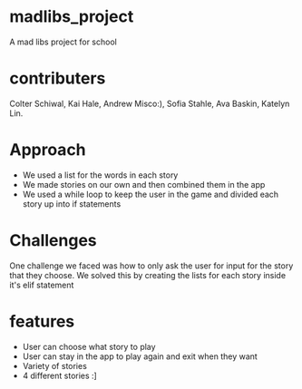 # madlibs_project
A mad libs project for school

# contributers
Colter Schiwal, 
Kai Hale, 
Andrew Misco:), 
Sofia Stahle, 
Ava Baskin, 
Katelyn Lin.

# Approach
- We used a list for the words in each story 
- We made stories on our own and then combined them in the app
- We used a while loop to keep the user in the game and divided each story up into if statements

# Challenges
One challenge we faced was how to only ask the user for input for the story that they choose. We solved this by creating the lists for each story inside it's elif statement

# features
- User can choose what story to play
- User can stay in the app to play again and exit when they want
- Variety of stories
- 4 different stories
:]
